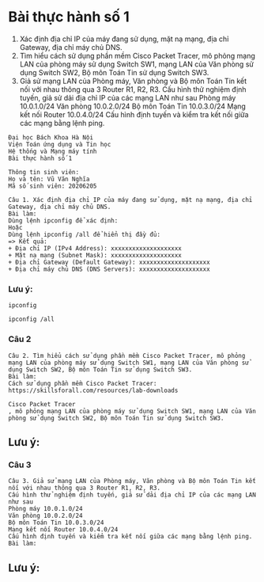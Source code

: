 # Bài thực hành số 1
1. Xác định địa chỉ IP của máy đang sử dụng, mặt nạ mạng, địa chỉ Gateway, địa chỉ máy chủ DNS.
2. Tìm hiểu cách sử dụng phần mềm Cisco Packet Tracer, mô phỏng mạng LAN của phòng máy sử dụng Switch SW1, mạng LAN của Văn phòng sử dụng Switch SW2, Bộ môn Toán Tin sử dụng Switch SW3.
3. Giả sử mạng LAN của Phòng máy, Văn phòng và Bộ môn Toán Tin kết nối với nhau thông qua 3 Router R1, R2, R3. 
Cấu hình thử nghiệm định tuyến, giả sử dải địa chỉ IP của các mạng LAN như sau
Phòng máy 10.0.1.0/24
Văn phòng 10.0.2.0/24
Bộ môn Toán Tin 10.0.3.0/24
Mạng kết nối Router 10.0.4.0/24
Cấu hình định tuyến và kiểm tra kết nối giữa các mạng bằng lệnh ping.
```
Đại học Bách Khoa Hà Nội
Viện Toán ứng dụng và Tin học
Hệ thống và Mạng máy tính
Bài thực hành số 1

Thông tin sinh viên:
Họ và tên: Vũ Văn Nghĩa 
Mã số sinh viên: 20206205

Câu 1. Xác định địa chỉ IP của máy đang sử dụng, mặt nạ mạng, địa chỉ Gateway, địa chỉ máy chủ DNS. 
Bài làm:
Dùng lệnh ipconfig để xác định:
Hoặc
Dùng lệnh ipconfig /all để hiển thị đầy đủ:
=> Kết quả:
+ Địa chỉ IP (IPv4 Address): xxxxxxxxxxxxxxxxxxxx
+ Mặt nạ mạng (Subnet Mask): xxxxxxxxxxxxxxxxxxxx
+ Địa chỉ Gateway (Default Gateway): xxxxxxxxxxxxxxxxxxxx
+ Địa chỉ máy chủ DNS (DNS Servers): xxxxxxxxxxxxxxxxxxxx
```
### Lưu ý:
```
ipconfig
```
```
ipconfig /all 
```  
### Câu 2
```
Câu 2. Tìm hiểu cách sử dụng phần mềm Cisco Packet Tracer, mô phỏng mạng LAN của phòng máy sử dụng Switch SW1, mạng LAN của Văn phòng sử dụng Switch SW2, Bộ môn Toán Tin sử dụng Switch SW3. 
Bài làm:
Cách sử dụng phần mềm Cisco Packet Tracer:
https://skillsforall.com/resources/lab-downloads

Cisco Packet Tracer
, mô phỏng mạng LAN của phòng máy sử dụng Switch SW1, mạng LAN của Văn phòng sử dụng Switch SW2, Bộ môn Toán Tin sử dụng Switch SW3. 

```

## Lưu ý:












### Câu 3
```
Câu 3. Giả sử mạng LAN của Phòng máy, Văn phòng và Bộ môn Toán Tin kết nối với nhau thông qua 3 Router R1, R2, R3. 
Cấu hình thử nghiệm định tuyến, giả sử dải địa chỉ IP của các mạng LAN như sau
Phòng máy 10.0.1.0/24
Văn phòng 10.0.2.0/24
Bộ môn Toán Tin 10.0.3.0/24
Mạng kết nối Router 10.0.4.0/24
Cấu hình định tuyến và kiểm tra kết nối giữa các mạng bằng lệnh ping.
Bài làm:

```
## Lưu ý:
